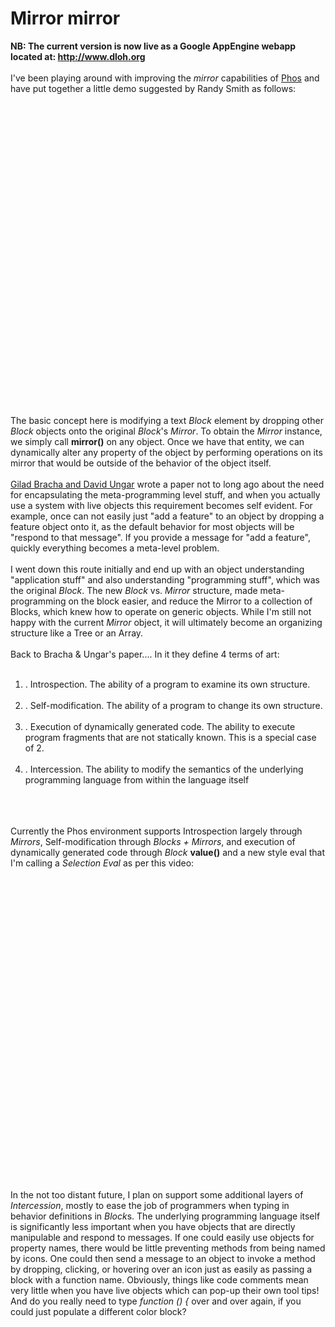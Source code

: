 Mirror mirror
=============

<b>NB: The current version is now live as a Google AppEngine webapp located at: <a href="http://www.dloh.org">http://www.dloh.org</a> </b><br /><br />I&#39;ve been playing around with improving the <i>mirror</i> capabilities of <a href="http://github.com/cthulhuology/Phos/">Phos</a> and have put together a little demo suggested by Randy Smith as follows:<br /><br /><object width="640" height="480"><param name="movie" value="http://www.youtube.com/v/4qrCgerCDG8&hl=en_US&fs=1&"></param><param name="allowFullScreen" value="true"></param><param name="allowscriptaccess" value="always"></param><embed src="http://www.youtube.com/v/4qrCgerCDG8&hl=en_US&fs=1&" type="application/x-shockwave-flash" allowscriptaccess="always" allowfullscreen="true" width="640" height="480"></embed></object><br /><br />The basic concept here is modifying a text <i>Block</i> element by dropping other <i>Block</i> objects onto the original <i>Block</i>&#39;s <i>Mirror</i>.  To obtain the <i>Mirror</i> instance, we simply call <b>mirror()</b> on any object.  Once we have that entity, we can dynamically alter any property of the object by performing operations on its mirror that would be outside of the behavior of the object itself.<br /><br /><a href="http://bracha.org/mirrors.pdf">Gilad Bracha and David Ungar</a> wrote a paper not to long ago about the need for encapsulating the meta-programming level stuff, and when you actually use a system with live objects this requirement becomes self evident.  For example, once can not easily just "add a feature" to an object by dropping a feature object onto it, as the default behavior for most objects will be "respond to that message".  If you provide a message for "add a feature", quickly everything becomes a meta-level problem.  <br /><br />I went down this route initially and end up with an object understanding "application stuff" and also understanding "programming stuff", which was the original <i>Block</i>.  The new <i>Block</i> vs. <i>Mirror</i> structure, made meta-programming on the block easier, and reduce the Mirror to a collection of Blocks, which knew how to operate on generic objects.  While I&#39;m still not happy with the current <i>Mirror</i> object, it will ultimately become an organizing structure like a Tree or an Array.<br /><br />Back to Bracha & Ungar&#39;s paper.... In it they define 4 terms of art:<br /><ol><br /><li>. Introspection. The ability of a program to examine its own structure.</li><br /><li>. Self-modification. The ability of a program to change its own structure.</li><br /><li>. Execution of dynamically generated code. The ability to execute program fragments that are not statically known. This is a special case of 2.</li><br /><li>. Intercession. The ability to modify the semantics of the underlying programming language from within the language itself</li><br /></ol><br /><br />Currently  the Phos environment supports Introspection largely through <i>Mirrors</i>, Self-modification through <i>Blocks + Mirrors</i>, and execution of dynamically generated code through <i>Block</i> <b>value()</b> and a new style eval that I&#39;m calling a <i>Selection Eval</i> as per this video:<br /><br /><object width="640" height="480"><param name="movie" value="http://www.youtube.com/v/juJhWtRN9ws&hl=en_US&fs=1&"></param><param name="allowFullScreen" value="true"></param><param name="allowscriptaccess" value="always"></param><embed src="http://www.youtube.com/v/juJhWtRN9ws&hl=en_US&fs=1&" type="application/x-shockwave-flash" allowscriptaccess="always" allowfullscreen="true" width="640" height="480"></embed></object><br /><br />In the not too distant future, I plan on support some additional layers of <i>Intercession</i>, mostly to ease the job of programmers when typing in behavior definitions in <i>Block</i>s.  The underlying programming language itself is significantly less important when you have objects that are directly manipulable and respond to messages.  If one could easily use objects for property names, there would be little preventing methods from being named by icons.  One could then send a message to an object to invoke a method by dropping, clicking, or hovering over an icon just as easily as passing a block with a function name.  Obviously, things like code comments mean very little when you have live objects which can pop-up their own tool tips!   And do you really need to type <i>function () { </i> over and over again, if you could just populate a different color block?